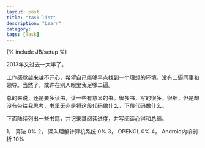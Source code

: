 ```yaml
---
layout: post
title: "task list"
description: "Learn"
category: 
tags: [Task]
---
```

{% include JB/setup %}

2013年又过去一大半了。

工作感觉越来越不开心，希望自己能够早点找到一个理想的环境。没有二逼同事和领导。当然了，或许在别人眼里我足够二逼。

总的来说，还是要多读书，读一些有意义的书。很多书，写的很多，很细，但是却没有带给我思考，书里无非是将这段代码做什么，下段代码做什么。

下面陆续列出一些书籍，并记录其阅读进度，并写阅读心得和总结。

1， 算法 0%
2， 深入理解计算机系统 0%
3， OPENGL 0%
4， Android内核剖析 10%


